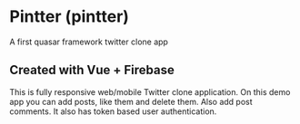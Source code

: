 # Pintter (pintter)

A first quasar framework twitter clone app

## Created with Vue + Firebase
This is fully responsive web/mobile Twitter clone application. On this demo app you can add posts, like them and delete them. Also add post comments. It also has token based user authentication.
